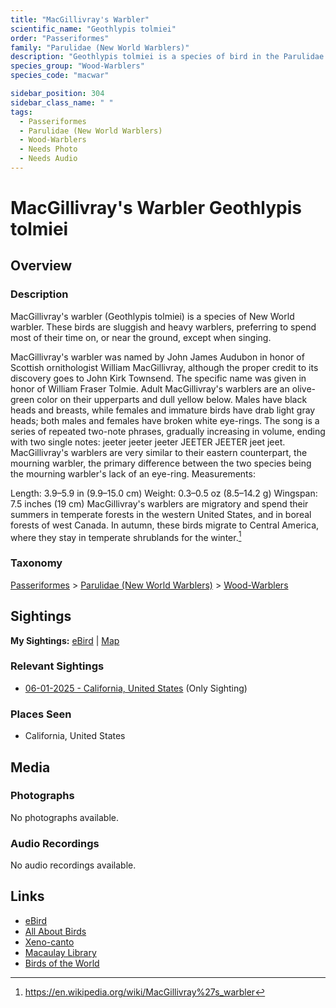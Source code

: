 ```yaml
---
title: "MacGillivray's Warbler"
scientific_name: "Geothlypis tolmiei"
order: "Passeriformes"
family: "Parulidae (New World Warblers)"
description: "Geothlypis tolmiei is a species of bird in the Parulidae (New World Warblers) family. It has been observed 1 times."
species_group: "Wood-Warblers"
species_code: "macwar"

sidebar_position: 304
sidebar_class_name: " "
tags: 
  - Passeriformes
  - Parulidae (New World Warblers)
  - Wood-Warblers
  - Needs Photo
  - Needs Audio
---
```


# MacGillivray's Warbler <span className='sci_name'>Geothlypis tolmiei</span>

## Overview

### Description
MacGillivray's warbler (Geothlypis tolmiei) is a species of New World warbler. These birds are sluggish and heavy warblers, preferring to spend most of their time on, or near the ground, except when singing.

MacGillivray's warbler was named by John James Audubon in honor of Scottish ornithologist William MacGillivray, although the proper credit to its discovery goes to John Kirk Townsend. The specific name was given in honor of William Fraser Tolmie.
Adult MacGillivray's warblers are an olive-green color on their upperparts and dull yellow below. Males have black heads and breasts, while females and immature birds have drab light gray heads; both males and females have broken white eye-rings. The song is a series of repeated two-note phrases, gradually increasing in volume, ending with two single notes: jeeter jeeter jeeter JEETER JEETER jeet jeet. MacGillivray's warblers are very similar to their eastern counterpart, the mourning warbler, the primary difference between the two species being the mourning warbler's lack of an eye-ring.
Measurements:

Length: 3.9–5.9 in (9.9–15.0 cm)
Weight: 0.3–0.5 oz (8.5–14.2 g)
Wingspan: 7.5 inches (19 cm)
MacGillivray's warblers are migratory and spend their summers in temperate forests in the western United States, and in boreal forests of west Canada. In autumn, these birds migrate to Central America, where they stay in temperate shrublands for the winter.[^1]

[^1]: https://en.wikipedia.org/wiki/MacGillivray%27s_warbler

### Taxonomy
[Passeriformes](/tags/passeriformes) > [Parulidae (New World Warblers)](/tags/parulidae-new-world-warblers) > [Wood-Warblers](/tags/wood-warblers)


## Sightings

**My Sightings:** [eBird](https://ebird.org/lifelist?r=world&time=life&spp=macwar) | [Map](/map?species_code=macwar)

### Relevant Sightings

* [06-01-2025 - California, United States](https://ebird.org/checklist/S245649846) (Only Sighting)

### Places Seen

* California, United States



## Media
### Photographs
No photographs available.

### Audio Recordings
No audio recordings available.

## Links
* [eBird](https://ebird.org/species/macwar) 
* [All About Birds](https://www.allaboutbirds.org/guide/macwar) 
* [Xeno-canto](https://www.xeno-canto.org/species/geothlypis-tolmiei) 
* [Macaulay Library](https://search.macaulaylibrary.org/catalog?taxonCode=macwar&sort=rating_rank_desc)
* [Birds of the World](https://birdsoftheworld.org/bow/species/macwar)
